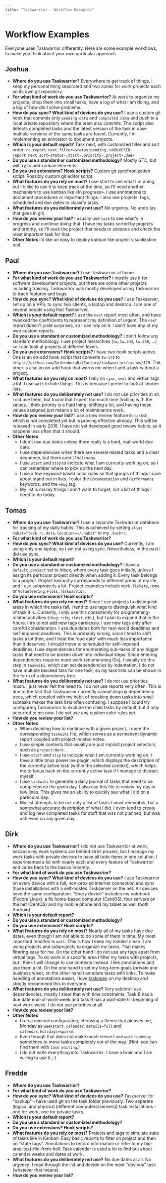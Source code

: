 ```yaml
---
title: "Taskwarrior - Workflow Examples"
---
```


# Workflow Examples

Everyone uses Taskwarrior differently.
Here are some example workflows, to make you think about your own particular approach.

## Joshua

- **Where do you use Taskwarrior?**
  Everywhere to get track of things.
  I keep my personal thing separated and two zones for work projects each on its own git repository.
- **For what kind of work do you use Taskwarrior?**
  At work to organize my projects, chop them into small tasks, have a log of what I am doing, and a log of how did I solve problems.
- **How do you sync? What kind of devices do you use?**
  I use a custom git hook that commits only `pending.data` and `completed.data` and push to a local private repository where the team also commits.
  The script also detects completed tasks and the latest version of the task in case multiple versions of the same tasks are found.
  Currently, I'm implementing an annotator to document projects.
- **Which is your default report?**
  Task next, with customized filter and sort order:
  `rc.report.next.filter=status:pending,+UNBLOCKED`
  `report.next.sort=status-,start-,priority-,project+,due+`
- **Do you use a standard or customized methodology?**
  Mostly GTD, but will try to add kanban elements.
- **Do you use extensions? Hook scripts?**
  Custom git synchronization script.
  Possibly custom git editor script.
- **What features do you rely on most?**
  I use start to see what I'm doing, but I'd like to use it to keep track of the time, so I'll need another mechanism to use kanban like «In progress».
  I use annotations to document procedures or important things.
  I also use projects, tags, scheduled and due dates to classify tasks.
- **What features do you deliberately not use?**
  No urgency.
  No undo (as that goes in git).
- **How do you review your list?**
  I usually use `task` to see what's in progress and continue doing that.
  I have my tasks sorted by projects and priority, so I'll seek the project that needs to advance and check the most important task for that.
- **Other Notes**
  I'd like an easy to deploy kanban like project visualization tool.

## Paul

- **Where do you use Taskwarrior?**
  I use Taskwarrior at home.
- **For what kind of work do you use Taskwarrior?**
  I mostly use it for software development projects, but there are some other projects including training.
  Taskwarrior was mostly developed using Taskwarrior to track features and bugs.
- **How do you sync? What kind of devices do you use?**
  I use Taskserver, set up on a VPS, to sync two clients, a laptop and desktop.
  I am one of several people using that Taskserver.
- **Which is your default report?**
  I use the `next` report most often, and have tweaked the coefficients to represent my definition of urgent.
  The `next` report doesn't yield surprises, so I can rely on it.
  I don't have any of my own custom reports.
- **Do you use a standard or customized methodology?**
  I don't follow any standard methodology.
  I use project hierarchies (`tw`, `tw.242`, `tw.250`, ...) so I can look at projects at different levels.
- **Do you use extensions? Hook scripts?**
  I have two hook scripts active.
  One is an on-add hook script that converts `tw-179` to `https://github.com/GothenburgBitFactory/taskwarrior/issues/179`.
  The other is also an on-add hook that warns me when I add a task without a project.
- **What features do you rely on most?**
  I rely on `sync`, `next` and virtual tags a lot.
  I use `wait` to hide things.
  This is because I prefer to look at shorter lists.
- **What features do you deliberately not use?**
  I do not use priorities at all.
  I did use them, but found that I spent too much time fiddling with the values.
  I think priority is a fluid thing, shifting a lot, and having these values assigned just means a lot of maintenance work.
- **How do you review your list?**
  I use a new review feature in `tasksh`, which is not completed yet but is proving effective already.
  This will be released in early 2016.
  I have not yet developed good review habits, so it happens less often that it should.
- **Other Notes**
  - I don't use due dates unless there really is a hard, real-world due date.
  - I use dependencies when there are several related tasks and a clear sequence, but there aren't that many.
  - I use `start` and `stop` to indicate what I am currently working on, so I can remember where to pick up the next day.
  - I use a few keyword-based color rules so that groups of things I care about stand out in lists.
    I color the `Documentation` and `Performance` keywords, and the `+bug` tag.
  - My list is mainly things I don't want to forget, not a list of things I need to do today.

## Tomas

- **Where do you use Taskwarrior?**
  I use a separate Taskwarrior database for tracking of my daily habits.
  This is achieved by setting `alias habit="task rc.data.location=~/.habit"` in my `.bashrc`.
- **For what kind of work do you use Taskwarrior?**
- **How do you sync? What kind of devices do you use?**
  Currently, I am using only one laptop, so I am not using sync.
  Nevertheless, in the past I did use sync.
- **Which is your default report?**
- **Do you use a standard or customized methodology?**
  I have a `default.project` set to Inbox, where every task goes initially, unless I assign its particular project directly when adding it.
  Every task belongs to a project.
  Project hierarchy corresponds to different areas of my life, and I use subprojects a lot.
  Project examples include `Work.Tickets`, `Home` or `Volunteering.Floss.Taskwarrior`.
- **Do you use extensions? Hook scripts?**
- **What features do you rely on most?**
  Since I use projects to distinguish areas in which the tasks fall, I tend to use tags to distinguish what kind of task it is.
  Currently, I only use this consistently for programming-related activities (`+bug`, `+rfe`, `+test`, etc.), but I plan to expand that in the future.
  I try to not add new tags carelessly.
  I use new tags only after careful consideration.
  I use due dates both for real-world deadlines and self-imposed deadlines.
  This is probably wrong, since I tend to shift tasks a lot then, and I treat the 'due date' with much less importance than it deserves.
  I should move to scheduled for self-imposed deadlines.
  I use dependencies for enumerating sub-tasks of any bigger tasks that need to be broken down into individual steps.
  Since entering dependencies requires more work (enumerating IDs), I usually do this step in `taskwiki`, which can set dependencies by indentation.
  I do not have multiple blocked task for one task, so my task lists can be shown in the form of a dependency tree.
- **What features do you deliberately not use?**
  I do not use priorities much.
  I just never felt the need to.
  I do not use reports very often.
  This is due to the fact that Taskwarrior currently cannot display dependency trees, which coupled with my habit of breaking down tasks into small subtasks makes the task lists often confusing.
  I suppose I could try configuring Taskwarrior to exclude the child tasks by default, but it only occurred to me now.
  I do not use any custom color rules yet.
- **How do you review your list?**
- **Other Notes**
  - When deciding how to continue with a given project, I open the corresponding `taskwiki` file, which serves as a permanent dynamic report coupled with project-related notes.
  - I use simple contexts that usually are just implicit project selectors, such as `project:Work`.
  - I use `start` and `stop` to indicate what I am currently working on.
    I have a little tmux powerline plugin, which displays the description of the currently active task (within the selected context), which helps me to focus back on the currently active task if I manage to distract myself.
  - I use `taskwiki` to generate a daily journal of tasks that need to be completed on the given day.
    I also use this file to review my day in few lines.
    This gives me an ability to quickly see what I did on a particular day.
  - My list attempts to be not only a list of tasks I must remember, but a somewhat accurate description of what I did.
    I even tend to create and log new completed tasks for stuff that was not planned, but was achieved on any given day.

## Dirk

- **Where do you use Taskwarrior?**
  I do not use Taskwarrior at work, because my work systems are behind strict proxies, but I manage my work tasks with private devices to have all todo-items in one solution.
  I experimented a lot with nearly each and every feature of Taskwarrior and came back to the basics recently.
- **For what kind of work do you use Taskwarrior?**
- **How do you sync? What kind of devices do you use?**
  I use Taskwarrior on every device with a full, non-proxied internet connection and sync those installations with a self-hosted Taskserver on the net.
  All devices have the same configuration. \"Every device\" includes my notebook (Fedora Linux), a fix home-based computer (CentOS), four servers on the net (CentOS) and my mobile phone and my tablet as well (both Android).
- **Which is your default report?**
- **Do you use a standard or customized methodology?**
- **Do you use extensions? Hook scripts?**
- **What features do you rely on most?**
  Nearly all of my tasks have due dates, even though I am not able to do some of them in time.
  My most important modifier is `wait`.
  This is how I keep my todolist clean.
  I am using projects and subprojects to organize my tasks.
  That makes filtering easy for me.
  On the other hand I do not use any tags apart from virtual tags.
  To do work in a specific area I filter my tasks with projects, but I think I will change to use contexts instead.
  I like annotations and use them a lot.
  On the one hand to set my long-term goals (private and business wise), on the other hand I annotate tasks with links.
  To make handling of annotations easier, I love [taskopen](https://github.com/ValiValpas/taskopen) on my desktop and strictly recommend this to everyone.
- **What features do you deliberately not use?**
  Very seldom I use dependencies, mostly I steer that with time constraints.
  Task B has a due date end-of-work-week and task B has a wait-date till beginning of next work-week.
  I do not use priorities at all.
- **How do you review your list?**
- **Other Notes**
  - I run a minimal configuration, choosing a theme that pleases me, Monday as `weekstart`, `calendar.details=full` and `calendar.holidays=sparse`.
  - Even though that does not make much sense I use `wait:someday` sometimes to move tasks completely out of the way.
    (Hint: you can find them with `task waiting`.)
  - I do not write everything into Taskwarrior.
    I have a brain and I am willing to use it ;-)

## Fredde

- **Where do you use Taskwarrior?**
- **For what kind of work do you use Taskwarrior?**
- **How do you sync? What kind of devices do you use?**
  Taskserver for "backup" - have used git on the task folder previously.
  Two separate (logical and physical (different computers/servers)) task installations - one for work, one for private tasks.
- **Which is your default report?**
- **Do you use a standard or customized methodology?**
- **Do you use extensions? Hook scripts?**
- **What features do you rely on most?**
  Projects and tags to simulate state of tasks like in Kanban.
  Easy basic reports to filter on project and then on \"state tags\".
  Annotations to record information or refer to my big-arse-text-file-from-hell.
  Task calendar is used a lot to find out about calendar weeks and dates at work.
- **What features do you deliberately not use?**
  No due dates at all.
  No urgency; I read through the list and decide on the most "obvious" task (whatever that means).
- **How do you review your list?**
